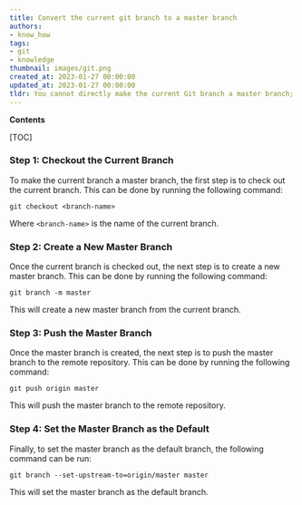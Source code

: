 ```yaml
---
title: Convert the current git branch to a master branch
authors:
- know_how
tags:
- git
- knowledge
thumbnail: images/git.png
created_at: 2023-01-27 00:00:00
updated_at: 2023-01-27 00:00:00
tldr: You cannot directly make the current Git branch a master branch; you must create a new master branch and then merge the current branch into it.
---
```


**Contents**

[TOC]

### Step 1: Checkout the Current Branch

To make the current branch a master branch, the first step is to check out the current branch. This can be done by running the following command:

```git
git checkout <branch-name>
```

Where `<branch-name>` is the name of the current branch.

### Step 2: Create a New Master Branch

Once the current branch is checked out, the next step is to create a new master branch. This can be done by running the following command:

```git
git branch -m master
```

This will create a new master branch from the current branch.

### Step 3: Push the Master Branch

Once the master branch is created, the next step is to push the master branch to the remote repository. This can be done by running the following command:

```git
git push origin master
```

This will push the master branch to the remote repository.

### Step 4: Set the Master Branch as the Default

Finally, to set the master branch as the default branch, the following command can be run:

```git
git branch --set-upstream-to=origin/master master
```

This will set the master branch as the default branch.

